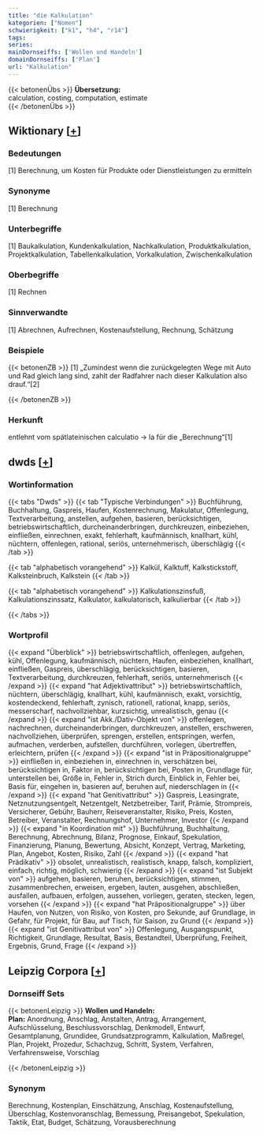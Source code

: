 ```yaml
---
title: "die Kalkulation"
kategorien: ["Nomen"]
schwierigkeit: ["k1", "h4", "r14"]
tags:
series:
mainDornseiffs: ['Wollen und Handeln']
domainDornseiffs: ['Plan']
url: "Kalkulation"
---
```


{{< betonenÜbs >}}
**Übersetzung:**  
calculation, costing, computation, estimate  
{{< /betonenÜbs >}}

## Wiktionary [[+](https://de.wiktionary.org/wiki/Kalkulation)]

### Bedeutungen
[1] Berechnung, um Kosten für Produkte oder Dienstleistungen zu ermitteln  

### Synonyme
[1] Berechnung  

### Unterbegriffe
[1] Baukalkulation, Kundenkalkulation, Nachkalkulation, Produktkalkulation, Projektkalkulation, Tabellenkalkulation, Vorkalkulation, Zwischenkalkulation  

### Oberbegriffe
[1] Rechnen  

### Sinnverwandte
[1] Abrechnen, Aufrechnen, Kostenaufstellung, Rechnung, Schätzung  

### Beispiele
{{< betonenZB >}}
[1] „Zumindest wenn die zurückgelegten Wege mit Auto und Rad gleich lang sind, zahlt der Radfahrer nach dieser Kalkulation also drauf.“[2]  

{{< /betonenZB >}}
### Herkunft
entlehnt vom spätlateinischen calculatio → la für die „Berechnung“[1]  



## dwds [[+](https://www.dwds.de/wb/Kalkulation)]

### Wortinformation
{{< tabs "Dwds" >}}
{{< tab "Typische Verbindungen" >}}
Buchführung, Buchhaltung, Gaspreis, Haufen, Kostenrechnung, Makulatur, Offenlegung, Textverarbeitung, anstellen, aufgehen, basieren, berücksichtigen, betriebswirtschaftlich, durcheinanderbringen, durchkreuzen, einbeziehen, einfließen, einrechnen, exakt, fehlerhaft, kaufmännisch, knallhart, kühl, nüchtern, offenlegen, rational, seriös, unternehmerisch, überschlägig
{{< /tab >}}

{{< tab "alphabetisch vorangehend" >}}
Kalkül, Kalktuff, Kalkstickstoff, Kalksteinbruch, Kalkstein
{{< /tab >}}

{{< tab "alphabetisch vorangehend" >}}
Kalkulationszinsfuß, Kalkulationszinssatz, Kalkulator, kalkulatorisch, kalkulierbar
{{< /tab >}}

{{< /tabs >}}

### Wortprofil
{{< expand "Überblick" >}} betriebswirtschaftlich, offenlegen, aufgehen, kühl, Offenlegung, kaufmännisch, nüchtern, Haufen, einbeziehen, knallhart, einfließen, Gaspreis, überschlägig, berücksichtigen, basieren, Textverarbeitung, durchkreuzen, fehlerhaft, seriös, unternehmerisch {{< /expand >}}
{{< expand "hat Adjektivattribut" >}} betriebswirtschaftlich, nüchtern, überschlägig, knallhart, kühl, kaufmännisch, exakt, vorsichtig, kostendeckend, fehlerhaft, zynisch, rationell, rational, knapp, seriös, messerscharf, nachvollziehbar, kurzsichtig, unrealistisch, genau {{< /expand >}}
{{< expand "ist Akk./Dativ-Objekt von" >}} offenlegen, nachrechnen, durcheinanderbringen, durchkreuzen, anstellen, erschweren, nachvollziehen, überprüfen, sprengen, erstellen, entspringen, werfen, aufmachen, verderben, aufstellen, durchführen, vorlegen, übertreffen, erleichtern, prüfen {{< /expand >}}
{{< expand "ist in Präpositionalgruppe" >}} einfließen in, einbeziehen in, einrechnen in, verschätzen bei, berücksichtigen in, Faktor in, berücksichtigen bei, Posten in, Grundlage für, unterstellen bei, Größe in, Fehler in, Strich durch, Einblick in, Fehler bei, Basis für, eingehen in, basieren auf, beruhen auf, niederschlagen in {{< /expand >}}
{{< expand "hat Genitivattribut" >}} Gaspreis, Leasingrate, Netznutzungsentgelt, Netzentgelt, Netzbetreiber, Tarif, Prämie, Strompreis, Versicherer, Gebühr, Bauherr, Reiseveranstalter, Risiko, Preis, Kosten, Betreiber, Veranstalter, Rechnungshof, Unternehmer, Investor {{< /expand >}}
{{< expand "in Koordination mit" >}} Buchführung, Buchhaltung, Berechnung, Abrechnung, Bilanz, Prognose, Einkauf, Spekulation, Finanzierung, Planung, Bewertung, Absicht, Konzept, Vertrag, Marketing, Plan, Angebot, Kosten, Risiko, Zahl {{< /expand >}}
{{< expand "hat Prädikativ" >}} obsolet, unrealistisch, realistisch, knapp, falsch, kompliziert, einfach, richtig, möglich, schwierig {{< /expand >}}
{{< expand "ist Subjekt von" >}} aufgehen, basieren, beruhen, berücksichtigen, stimmen, zusammenbrechen, erweisen, ergeben, lauten, ausgehen, abschließen, ausfallen, aufbauen, erfolgen, aussehen, vorliegen, geraten, stecken, legen, vorsehen {{< /expand >}}
{{< expand "hat Präpositionalgruppe" >}} über Haufen, von Nutzen, von Risiko, von Kosten, pro Sekunde, auf Grundlage, in Gefahr, für Projekt, für Bau, auf Tisch, für Saison, zu Grund {{< /expand >}}
{{< expand "ist Genitivattribut von" >}} Offenlegung, Ausgangspunkt, Richtigkeit, Grundlage, Resultat, Basis, Bestandteil, Überprüfung, Freiheit, Ergebnis, Grund, Frage {{< /expand >}}

## Leipzig Corpora [[+](https://corpora.uni-leipzig.de/en/res?word=Kalkulation&corpusId=deu_newscrawl-public_2018)]

### Dornseiff Sets
{{< betonenLeipzig >}}
**Wollen und Handeln:**  
**Plan:** Anordnung, Anschlag, Anstalten, Antrag, Arrangement, Aufschlüsselung, Beschlussvorschlag, Denkmodell, Entwurf, Gesamtplanung, Grundidee, Grundsatzprogramm, Kalkulation, Maßregel, Plan, Projekt, Prozedur, Schachzug, Schritt, System, Verfahren, Verfahrensweise, Vorschlag  

{{< /betonenLeipzig >}}

### Synonym
Berechnung, Kostenplan, Einschätzung, Anschlag, Kostenaufstellung, Überschlag, Kostenvoranschlag, Bemessung, Preisangebot, Spekulation, Taktik, Etat, Budget, Schätzung, Vorausberechnung

